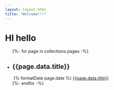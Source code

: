 ```yaml
---
layout: layout.html
title: "Welcome!!!"
---
```


<h1>HI hello</h1>

<ul class="page_preview">
{%- for page in collections.pages -%}
    <li>  
        <h2>{{page.data.title}}</h2>
        <img src="{{page.data.image}}" alt="">
        <time>{% formatDate page.date %}</time> 
        <a href="{{page.url}}">{{page.data.title}}</a>
    </li>
{%- endfor -%}
</ul>
